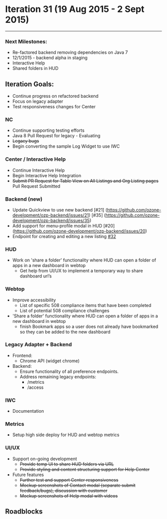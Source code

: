 # Iteration 31 (19 Aug 2015 - 2 Sept 2015)

*** 
### Next Milestones:
* Re-factored backend removing dependencies on Java 7
* 12/1/2015 - backend alpha in staging  
* Interactive Help
* Shared folders in HUD

## Iteration Goals:
* Continue progress on refactored backend
* Focus on legacy adapter
* Test responsiveness changes for Center

### NC
* Continue supporting testing efforts
* Java 8 Pull Request for legacy - Evaluating
* ~~Legacy bugs~~
* Begin converting the sample Log Widget to use IWC

### Center / Interactive Help
* Continue Interactive Help
* Begin Interactive Help Integration 
* ~~Submit PR Request for Table View on All Listings and Org Listing pages~~ Pull Request Submitted

### Backend (new)
* Update Quickview to use new backend [#21] (https://github.com/ozone-development/ozp-backend/issues/21) [#35] (https://github.com/ozone-development/ozp-backend/issues/35)
* Add support for menu-profile modal in HUD [#20] (https://github.com/ozone-development/ozp-backend/issues/20) 
* Endpoint for creating and editing a new listing [#32](https://github.com/ozone-development/ozp-backend/issues/32)

### HUD
* Work on 'share a folder' functionality where HUD can open a folder of apps in a new dashboard in webtop 
  * Get help from UI/UX to implement a temporary way to share dashboard url’s

### Webtop
* Improve accessibility
  * List of specific 508 compliance items that have been completed
  * List of potential 508 compliance challenges
* 'Share a folder' functionality where HUD can open a folder of apps in a new dashboard in webtop
  * finish Bookmark apps so a user does not already have bookmarked so they can be added to the new dashboard

### Legacy Adapter + Backend
* Frontend:
    * Chrome API (widget chrome)
* Backend:
    * Ensure functionality of all preference endpoints.
    * Address remaining legacy endpoints:
        * /metrics
        * /access

### IWC
* Documentation

### Metrics
* Setup high side deploy for HUD and webtop metrics

### UI/UX
* Support on-going development
  * ~~Provide temp UI to share HUD folders via URL~~
  * ~~Provide styling and content structuring support for Help Center~~
* Future features
  * ~~Further test and support Center responsiveness~~
  * ~~Mockup screenshots of Contact modal (separate submit feedback/bugs), discussion with customer~~
  * ~~Mockup screenshots of Help modal with videos~~

## Roadblocks